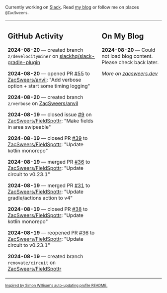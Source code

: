 Currently working on [Slack](https://slack.com/). Read [my blog](https://zacsweers.dev/) or follow me on places `@ZacSweers`.

<table><tr><td valign="top" width="60%">

## GitHub Activity
<!-- githubActivity starts -->
**2024-08-20** — created branch `z/develocityminer` on [slackhq/slack-gradle-plugin](https://github.com/slackhq/slack-gradle-plugin)

**2024-08-20** — opened PR [#55](https://github.com/ZacSweers/anvil/pull/55) to [ZacSweers/anvil](https://github.com/ZacSweers/anvil): "Add verbose option + start some timing logging"

**2024-08-20** — created branch `z/verbose` on [ZacSweers/anvil](https://github.com/ZacSweers/anvil)

**2024-08-19** — closed issue [#9](https://github.com/ZacSweers/FieldSpottr/issues/9) on [ZacSweers/FieldSpottr](https://github.com/ZacSweers/FieldSpottr): "Make fields in area swipeable"

**2024-08-19** — closed PR [#39](https://github.com/ZacSweers/FieldSpottr/pull/39) to [ZacSweers/FieldSpottr](https://github.com/ZacSweers/FieldSpottr): "Update kotlin monorepo"

**2024-08-19** — merged PR [#36](https://github.com/ZacSweers/FieldSpottr/pull/36) to [ZacSweers/FieldSpottr](https://github.com/ZacSweers/FieldSpottr): "Update circuit to v0.23.1"

**2024-08-19** — merged PR [#31](https://github.com/ZacSweers/FieldSpottr/pull/31) to [ZacSweers/FieldSpottr](https://github.com/ZacSweers/FieldSpottr): "Update gradle/actions action to v4"

**2024-08-19** — closed PR [#38](https://github.com/ZacSweers/FieldSpottr/pull/38) to [ZacSweers/FieldSpottr](https://github.com/ZacSweers/FieldSpottr): "Update kotlin monorepo"

**2024-08-19** — reopened PR [#36](https://github.com/ZacSweers/FieldSpottr/pull/36) to [ZacSweers/FieldSpottr](https://github.com/ZacSweers/FieldSpottr): "Update circuit to v0.23.1"

**2024-08-19** — created branch `renovate/circuit` on [ZacSweers/FieldSpottr](https://github.com/ZacSweers/FieldSpottr)
<!-- githubActivity ends -->
</td><td valign="top" width="40%">

## On My Blog
<!-- blog starts -->
**2024-08-20** — Could not load blog content. Please check back later.
<!-- blog ends -->
_More on [zacsweers.dev](https://zacsweers.dev/)_
</td></tr></table>

<sub><a href="https://simonwillison.net/2020/Jul/10/self-updating-profile-readme/">Inspired by Simon Willison's auto-updating profile README.</a></sub>
